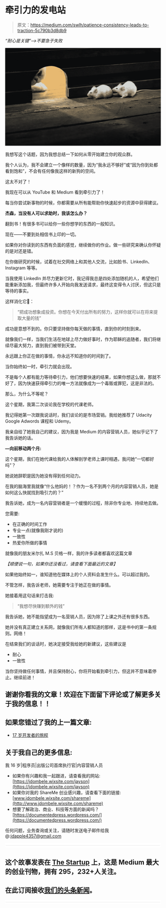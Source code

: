 # 牵引力的发电站

> 原文：<https://medium.com/swlh/patience-consistency-leads-to-traction-5c790b3d8db9>

*“耐心是关键”——>不要急于失败*

![](img/ed8118675e587c7e3240d078357fc8b9.png)

我想写这个话题，因为我想总结一下如何从零开始建立你的观众群。

我个人认为，我不会建立一个像样的数量，因为“我永远不够好”或“因为你到处都看到饱和”，不会有任何像我这样的新狗的空间。

这太不对了！

我现在可以从 YouTube 和 Medium 看到牵引力了！

每当你尝试新事物的时候，你都需要从所有能帮助你快速起步的资源中获得建议。

**杰森，当没有人可以求助时，我该怎么办？**

翻到书！有很多书可以给你一些你想学的东西的一般知识。

现在——不要到处相信书上印的一切。

如果你对你读到的东西有负面的感觉，继续做你的作业。做一些研究来确认你怀疑的是对还是错。

在你做研究的时候，试着在社交网络上和其他人交流，比如脸书、LinkedIn、Instagram 等等。

当我使用 LinkedIn 并尽力更新它时，我记得我总是四处添加随机的人，希望他们能重新添加我，但最终许多人开始向我发送请求，最终这变得令人讨厌，但这只是等待的事实。

这样消化它🍩：

> “把成功想象成投资。你想在今天付出所有的努力，这样你就可以在将来提取大量的钱”

成功是意想不到的。你只要坚持做你每天做的事情，直到你的时刻到来。

就像我们一样，当我们生活在地球上尽力做好事时，作为耶稣的追随者，我们将继续尽最大努力，直到我们被带到天堂。

永远跟上你正在做的事情，你永远不知道你的时间到了。

当你始终如一时，牵引力就会出现。

不是每个人都有能力等待牵引力，他们想要快速的结果，如果你想这么做，那就不好了，因为快速获得牵引力的唯一方法就像成为一个毒贩或罪犯，这是非法的。

那么，为什么不等呢？

这个星期，我第二次谈论我在学校的代课老师。

我记得她第一次跟我说话时，我们谈论的是市场营销。我给她推荐了 Udacity Google Adwords 课程和 Udemy。

我亲自给了她我自己的建议，因为我是 Medium 的内容营销人员，她似乎记下了我告诉她的话。

**—向前移动两个月:**

这个星期，我们在她代课给我的人体解剖学老师上课时相遇，我问她“一切都好吗”？

她说她辞职是因为她没有得到任何动力。

在我的脑海里我就像“什么他妈的！？作为一名不到两个月的内容营销人员，她是如何这么快就找到吸引力的？”

我告诉她，成为一名内容营销者是一个缓慢的过程，除非你专业地、持续地去做。

您需要:

*   在正确的时间工作
*   专业一点(就像我刚才说的)
*   一致性
*   热爱你所做的事情

就像我的朋友米尔扎 M.S 贝格一样，我的许多读者都喜欢这篇文章

*【顺便说一句，如果你还没看过，请查看下面最近的文章】*

如果他始终如一，谁知道他在媒体上的个人资料会发生什么。可以超过我的。

不管怎样，我告诉老师，她需要专注于她正在做的事情。

她接着用这句话来打击我:

> “我想尽快赚到额外的钱”

我告诉她，她不能指望成为一名营销人员，因为除了上课之外还有很多东西。

她并没有真正建立关系网，就像我们所有人都知道的那样，这是书中的第一条规则。网络！

在结束我们的谈话时，她决定接受我给她的新建议，这些建议是

*   耐心
*   一致性

当你坚持做任何事情，并且保持耐心，你将开始看到牵引力，但这并不意味着停止。继续前进！

## 谢谢你看我的文章！欢迎在下面留下评论或了解更多关于我的信息！！

## 如果您错过了我的上一篇文章:

*   [17 岁开发者的旅程](/swlh/the-journey-of-a-17-year-old-developer-1d99d002f986)

## 关于我自己的更多信息:

我 16 岁|程序员|出版公司首席执行官|内容营销人员

*   如果你有兴趣和我一起跟进，请查看我的网站:[https://jdombele.wixsite.com/jayson](https://jdombele.wixsite.com/jayson)
*   如果你对我的 ShareMe 创业感兴趣，请查看下面的链接:[www.jdombele.wixsite.com/shareme](http://www.jdombele.wixsite.com/shareme)
*   想要了解政治、商业、科技等方面的新闻吗？[https://documentedpress.wordpress.com/](https://documentedpress.wordpress.com/)

任何问题，业务查询或关注，请随时发送电子邮件给我@:jdapple4357@gmail.com

![](img/731acf26f5d44fdc58d99a6388fe935d.png)

## 这个故事发表在 [The Startup](https://medium.com/swlh) 上，这是 Medium 最大的创业刊物，拥有 295，232+人关注。

## 在此订阅接收[我们的头条新闻](http://growthsupply.com/the-startup-newsletter/)。

![](img/731acf26f5d44fdc58d99a6388fe935d.png)